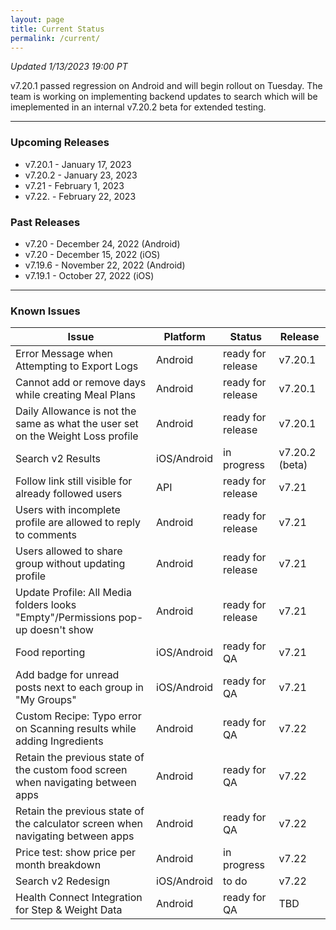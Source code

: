 ```yaml
---
layout: page
title: Current Status
permalink: /current/
---
```


_Updated 1/13/2023 19:00 PT_

v7.20.1 passed regression on Android and will begin rollout on Tuesday. The team is working on implementing backend updates to search which will be imeplemented in an internal v7.20.2 beta for extended testing.

***

### Upcoming Releases
- v7.20.1 - January 17, 2023
- v7.20.2 - January 23, 2023
- v7.21   - February 1, 2023
- v7.22.  - February 22, 2023
 
### Past Releases
- v7.20   - December 24, 2022 (Android)
- v7.20   - December 15, 2022 (iOS)
- v7.19.6 - November 22, 2022 (Android)
- v7.19.1 - October 27, 2022 (iOS)

***

### Known Issues

|Issue                          |Platform   | Status    | Release           |
| ---                           | ---       | ---       | ---               |
|Error Message when Attempting to Export Logs |Android|ready for release| v7.20.1|
|Cannot add or remove days while creating Meal Plans |Android|ready for release| v7.20.1|
|Daily Allowance is not the same as what the user set on the Weight Loss profile |Android|ready for release| v7.20.1|
|Search v2 Results|iOS/Android |in progress| v7.20.2 (beta)|
|Follow link still visible for already followed users |API|ready for release| v7.21|
|Users with incomplete profile are allowed to reply to comments |Android|ready for release| v7.21|
|Users allowed to share group without updating profile |Android|ready for release| v7.21|
|Update Profile: All Media folders looks "Empty"/Permissions pop-up doesn't show |Android|ready for release| v7.21|
|Food reporting|iOS/Android |ready for QA| v7.21|
|Add badge for unread posts next to each group in "My Groups" |iOS/Android|ready for QA| v7.21|
|Custom Recipe: Typo error on Scanning results while adding Ingredients |Android|ready for QA| v7.22|
|Retain the previous state of the custom food screen when navigating between apps |Android|ready for QA| v7.22|
|Retain the previous state of the calculator screen when navigating between apps |Android|ready for QA| v7.22|
|Price test: show price per month breakdown|Android |in progress| v7.22|
|Search v2 Redesign|iOS/Android |to do| v7.22|
|Health Connect Integration for Step & Weight Data |Android|ready for QA| TBD|
